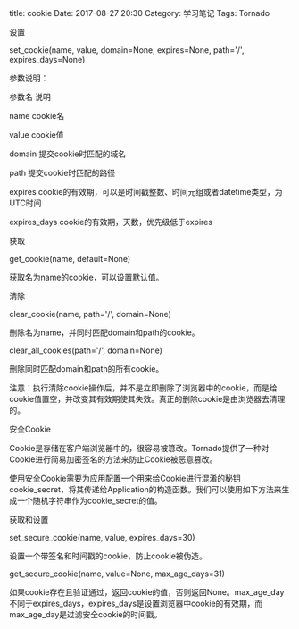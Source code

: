 title: cookie
Date: 2017-08-27 20:30
Category: 学习笔记
Tags: Tornado

设置

set_cookie(name, value, domain=None, expires=None, path='/', expires_days=None)

参数说明：

参数名	            说明

name	        cookie名

value	        cookie值

domain	        提交cookie时匹配的域名

path	        提交cookie时匹配的路径

expires	        cookie的有效期，可以是时间戳整数、时间元组或者datetime类型，为UTC时间

expires_days	cookie的有效期，天数，优先级低于expires

获取

get_cookie(name, default=None)

获取名为name的cookie，可以设置默认值。

清除

clear_cookie(name, path='/', domain=None)

删除名为name，并同时匹配domain和path的cookie。

clear_all_cookies(path='/', domain=None)

删除同时匹配domain和path的所有cookie。

注意：执行清除cookie操作后，并不是立即删除了浏览器中的cookie，而是给cookie值置空，并改变其有效期使其失效。真正的删除cookie是由浏览器去清理的。

安全Cookie

Cookie是存储在客户端浏览器中的，很容易被篡改。Tornado提供了一种对Cookie进行简易加密签名的方法来防止Cookie被恶意篡改。

使用安全Cookie需要为应用配置一个用来给Cookie进行混淆的秘钥cookie_secret，将其传递给Application的构造函数。我们可以使用如下方法来生成一个随机字符串作为cookie_secret的值。

获取和设置

set_secure_cookie(name, value, expires_days=30)

设置一个带签名和时间戳的cookie，防止cookie被伪造。

get_secure_cookie(name, value=None, max_age_days=31)

如果cookie存在且验证通过，返回cookie的值，否则返回None。max_age_day不同于expires_days，expires_days是设置浏览器中cookie的有效期，而max_age_day是过滤安全cookie的时间戳。
